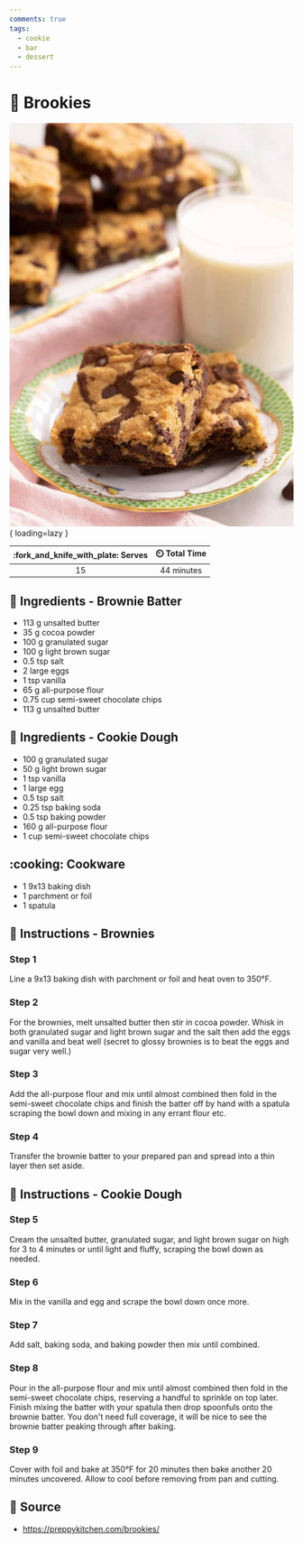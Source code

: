 ```yaml
---
comments: true
tags:
  - cookie
  - bar
  - dessert
---
```

# :cookie: Brookies

![Brookies][1]{ loading=lazy }

| :fork_and_knife_with_plate: Serves | :timer_clock: Total Time |
|:----------------------------------:|:-----------------------: |
| 15 | 44 minutes |

## :salt: Ingredients - Brownie Batter

- 113 g unsalted butter
- 35 g cocoa powder
- 100 g granulated sugar
- 100 g light brown sugar
- 0.5 tsp salt
- 2 large eggs
- 1 tsp vanilla
- 65 g all-purpose flour
- 0.75 cup semi-sweet chocolate chips
- 113 g unsalted butter

## :salt: Ingredients - Cookie Dough

- 100 g granulated sugar
- 50 g light brown sugar
- 1 tsp vanilla
- 1 large egg
- 0.5 tsp salt
- 0.25 tsp baking soda
- 0.5 tsp baking powder
- 160 g all-purpose flour
- 1 cup semi-sweet chocolate chips

## :cooking: Cookware

- 1 9x13 baking dish
- 1 parchment or foil
- 1 spatula

## :pencil: Instructions - Brownies

### Step 1

Line a 9x13 baking dish with parchment or foil and heat oven to 350°F.

### Step 2

For the brownies, melt unsalted butter then stir in cocoa powder. Whisk in both granulated sugar and light brown sugar
and the salt then add the eggs and vanilla and beat well (secret to glossy brownies is to beat the eggs and sugar very
well.)

### Step 3

Add the all-purpose flour and mix until almost combined then fold in the semi-sweet chocolate chips and finish the
batter off by hand with a spatula scraping the bowl down and mixing in any errant flour etc.

### Step 4

Transfer the brownie batter to your prepared pan and spread into a thin layer then set aside.

## :pencil: Instructions - Cookie Dough

### Step 5

Cream the unsalted butter, granulated sugar, and light brown sugar on high for 3 to 4 minutes or until light and
fluffy, scraping the bowl down as needed.

### Step 6

Mix in the vanilla and egg and scrape the bowl down once more.

### Step 7

Add salt, baking soda, and baking powder then mix until combined.

### Step 8

Pour in the all-purpose flour and mix until almost combined then fold in the semi-sweet chocolate chips, reserving a
handful to sprinkle on top later. Finish mixing the batter with your spatula then drop spoonfuls onto the brownie
batter. You don't need full coverage, it will be nice to see the brownie batter peaking through after baking.

### Step 9

Cover with foil and bake at 350°F for 20 minutes then bake another 20 minutes uncovered. Allow to cool before removing
from pan and cutting.

## :link: Source

- <https://preppykitchen.com/brookies/>

[1]: <../assets/images/brookies.jpg>
